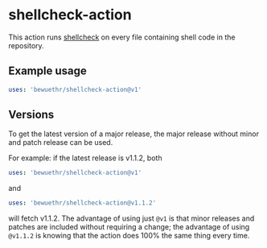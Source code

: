 # shellcheck-action

This action runs [shellcheck][1] on every file containing shell code in the
repository.

[1]: https://github.com/koalaman/shellcheck

## Example usage

```yml
uses: 'bewuethr/shellcheck-action@v1'
```

## Versions

To get the latest version of a major release, the major release without minor
and patch release can be used.

For example: if the latest release is v1.1.2, both

```yml
uses: 'bewuethr/shellcheck-action@v1'
```

and

```yml
uses: 'bewuethr/shellcheck-action@v1.1.2'
```

will fetch v1.1.2. The advantage of using just `@v1` is that minor releases and
patches are included without requiring a change; the advantage of using
`@v1.1.2` is knowing that the action does 100% the same thing every time.
